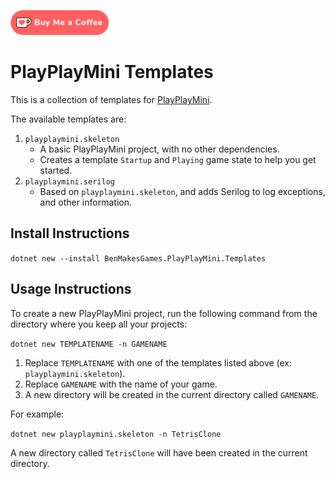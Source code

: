 [![Buy Me a Coffee at ko-fi.com](https://raw.githubusercontent.com/BenMakesGames/AssetsForNuGet/main/buymeacoffee.png)](https://ko-fi.com/A0A12KQ16)

# PlayPlayMini Templates

This is a collection of templates for [PlayPlayMini](https://github.com/BenMakesGames/PlayPlayMini).

The available templates are:
1. `playplaymini.skeleton`
   * A basic PlayPlayMini project, with no other dependencies.
   * Creates a template `Startup` and `Playing` game state to help you get started.
2. `playplaymini.serilog`
   * Based on `playplaymini.skeleton`, and adds Serilog to log exceptions, and other information.
   
## Install Instructions

`dotnet new --install BenMakesGames.PlayPlayMini.Templates`

## Usage Instructions

To create a new PlayPlayMini project, run the following command from the directory where you keep all your projects:

`dotnet new TEMPLATENAME -n GAMENAME`

1. Replace `TEMPLATENAME` with one of the templates listed above (ex: `playplaymini.skeleton`).
2. Replace `GAMENAME` with the name of your game.
3. A new directory will be created in the current directory called `GAMENAME`. 

For example:

`dotnet new playplaymini.skeleton -n TetrisClone`

A new directory called `TetrisClone` will have been created in the current directory.
